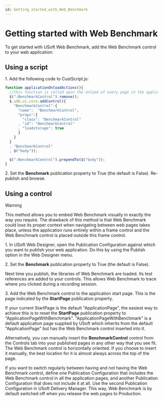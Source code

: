 ```yaml
---
id: Getting_started_with_Web_Benchmark
---
```


# Getting started with Web Benchmark

To get started with USoft Web Benchmark, add the Web Benchmark control to your web application:

## Using a script

1. Add the following code to CustScript.js:

```js
function applicationOnloadActions(){
  //this function is called upon the onload of every page in the application
  $(":BenchmarkControl").remove();
  $.udb.ui.core.addControl({
    "BenchmarkControl":{
      "name":  "BenchmarkControl",
      "props":{
        "class": "BenchmarkControl"
      , "id": "BenchmarkControl"
      , "loadstorage": true
      }
    }
  }
  , "BenchmarkControl"
  , $("body"));

  $(":BenchmarkControl").prependTo($("body"));
}
```

2. Set the **Benchmark** publication property to True (the default is False). Re-publish and browse.

## Using a control

> [!WARNING]
> This method allows you to embed Web Benchmark visually in exactly the way you require. The drawback of this method is that Web Benchmark could lose its proper context when navigating between web pages takes place, unless the application runs entirely within a frame control and the Web Benchmark control is placed outside this frame control.

1. In USoft Web Designer, open the Publication Configuration against which you want to publish your web application. Do this by using the Publish option in the Web Designer menu.

2. Set the **Benchmark** publication property to True (the default is False).

Next time you publish, the libraries of Web Benchmark are loaded. Its test references are added to your controls. This allows Web Benchmark to trace where you clicked during a recording session.

3. Add the Web Benchmark control to the application start page. This is the page indicated by the **StartPage** publication property.

If your current StartPage is the default "ApplicationPage", the easiest way to achieve this is to reset the **StartPage** publication property to "ApplicationPageWithBenchmark". "ApplicationPageWithBenchmark" is a default application page supplied by USoft which inherits from the default "ApplicationPage" but has the Web Benchmark control inserted into it.

Alternatively, you can manually insert the **BenchmarkControl** control from the Controls tab into your published pages in any other way that you see fit. The Web Benchmark control is horizontally oriented. If you choose to insert it manually, the best location for it is almost always across the top of the page.

If you want to switch regularly between having and not having the Web Benchmark control, define one Publication Configuration that includes the Web Benchmark control in all the application pages, and another Publication Configuration that does not include it at all. Use the second Publication Configuration in USoft Delivery Manager. This way, Web Benchmark is by default switched off when you release the web pages to Production.